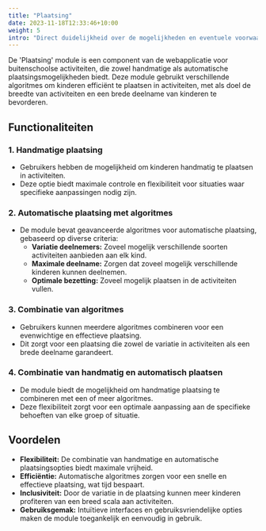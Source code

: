 ```yaml
---
title: "Plaatsing"
date: 2023-11-18T12:33:46+10:00
weight: 5
intro: "Direct duidelijkheid over de mogelijkheden en eventuele voorwaarden voor plaatsing van een leerling op een activiteit.  Bevestiging van deelname en real-time inzicht in de situatie."
---
```


De 'Plaatsing' module is een component van de webapplicatie voor buitenschoolse activiteiten, die zowel handmatige als automatische plaatsingsmogelijkheden biedt. Deze module gebruikt verschillende algoritmes om kinderen efficiënt te plaatsen in activiteiten, met als doel de breedte van activiteiten en een brede deelname van kinderen te bevorderen.

## Functionaliteiten

### 1. Handmatige plaatsing

- Gebruikers hebben de mogelijkheid om kinderen handmatig te plaatsen in activiteiten.
- Deze optie biedt maximale controle en flexibiliteit voor situaties waar specifieke aanpassingen nodig zijn.

### 2. Automatische plaatsing met algoritmes

- De module bevat geavanceerde algoritmes voor automatische plaatsing, gebaseerd op diverse criteria:
  - **Variatie deelnemers:** Zoveel mogelijk verschillende soorten activiteiten aanbieden aan elk kind.
  - **Maximale deelname:** Zorgen dat zoveel mogelijk verschillende kinderen kunnen deelnemen.
  - **Optimale bezetting:** Zoveel mogelijk plaatsen in de activiteiten vullen.

### 3. Combinatie van algoritmes

- Gebruikers kunnen meerdere algoritmes combineren voor een evenwichtige en effectieve plaatsing.
- Dit zorgt voor een plaatsing die zowel de variatie in activiteiten als een brede deelname garandeert.

### 4. Combinatie van handmatig en automatisch plaatsen

- De module biedt de mogelijkheid om handmatige plaatsing te combineren met een of meer algoritmes.
- Deze flexibiliteit zorgt voor een optimale aanpassing aan de specifieke behoeften van elke groep of situatie.

## Voordelen

- **Flexibiliteit:** De combinatie van handmatige en automatische plaatsingsopties biedt maximale vrijheid.
- **Efficiëntie:** Automatische algoritmes zorgen voor een snelle en effectieve plaatsing, wat tijd bespaart.
- **Inclusiviteit:** Door de variatie in de plaatsing kunnen meer kinderen profiteren van een breed scala aan activiteiten.
- **Gebruiksgemak:** Intuïtieve interfaces en gebruiksvriendelijke opties maken de module toegankelijk en eenvoudig in gebruik.
